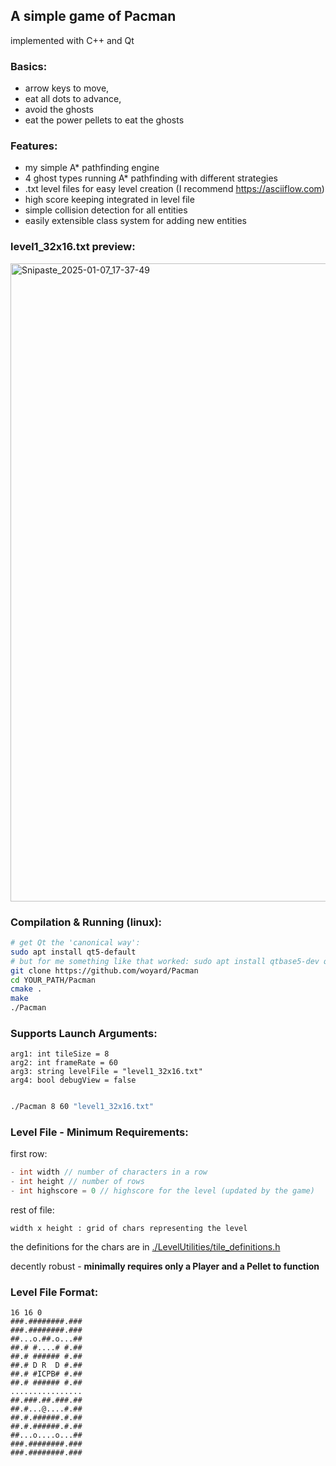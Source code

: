## A simple game of Pacman 
implemented with C++ and Qt 
### Basics:
- arrow keys to move, 
- eat all dots to advance,
- avoid the ghosts
- eat the power pellets to eat the ghosts

### Features:
- my simple A* pathfinding engine
- 4 ghost types running A* pathfinding with different strategies
- .txt level files for easy level creation (I recommend https://asciiflow.com)
- high score keeping integrated in level file
- simple collision detection for all entities
- easily extensible class system for adding new entities

### level1_32x16.txt preview:
<img width="1021" alt="Snipaste_2025-01-07_17-37-49" src="https://github.com/user-attachments/assets/e9692b01-8c80-443c-8dcd-5171916ac4ae" />

### Compilation & Running (linux):
```bash
# get Qt the 'canonical way':
sudo apt install qt5-default
# but for me something like that worked: sudo apt install qtbase5-dev qtchooser qt5-qmake qtbase5-dev-tools
git clone https://github.com/woyard/Pacman
cd YOUR_PATH/Pacman
cmake .
make
./Pacman 
```
### Supports Launch Arguments:
```
arg1: int tileSize = 8
arg2: int frameRate = 60
arg3: string levelFile = "level1_32x16.txt"
arg4: bool debugView = false

```
```bash

./Pacman 8 60 "level1_32x16.txt"
```
### Level File - Minimum Requirements:
first row: 
```c++
- int width // number of characters in a row
- int height // number of rows 
- int highscore = 0 // highscore for the level (updated by the game)
```
rest of file:
```
width x height : grid of chars representing the level
```

the definitions for the chars are in [./LevelUtilities/tile_definitions.h](./LevelUtilities/tile_definitions.h)

decently robust -
<b> minimally requires only a Player and a Pellet to function </b>

### Level File Format:
```text
16 16 0
###.########.###
###.########.###
##...o.##.o...##
##.# #....# #.##
##.# ###### #.##
##.# D R  D #.##
##.# #ICPB# #.##
##.# ###### #.##
................
##.###.##.###.##
##.#...@....#.##
##.#.######.#.##
##.#.######.#.##
##...o....o...##
###.########.###
###.########.###
```

